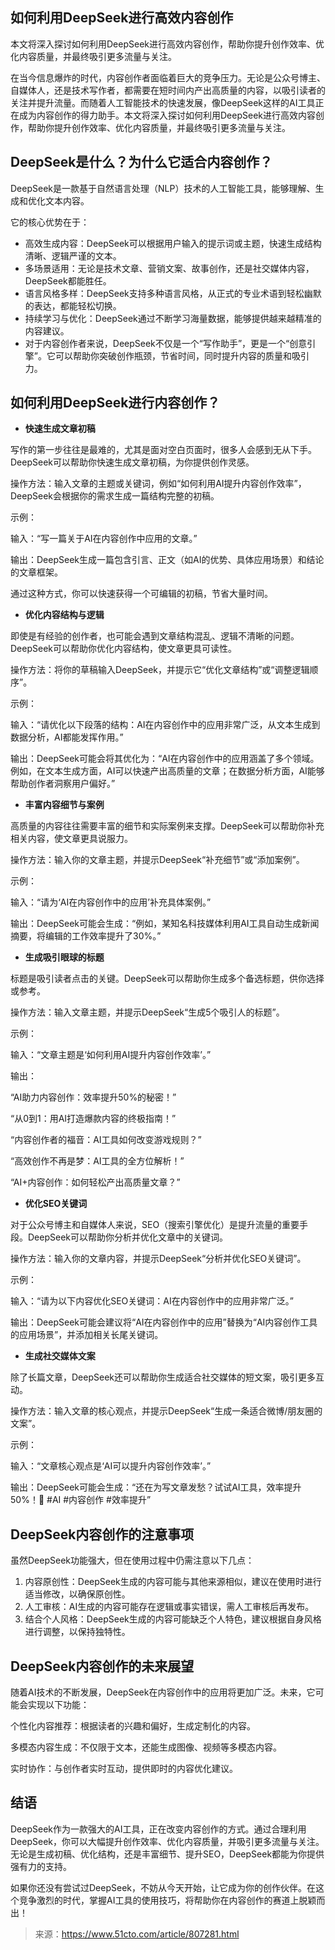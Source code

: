 ## 如何利用DeepSeek进行高效内容创作

本文将深入探讨如何利用DeepSeek进行高效内容创作，帮助你提升创作效率、优化内容质量，并最终吸引更多流量与关注。

在当今信息爆炸的时代，内容创作者面临着巨大的竞争压力。无论是公众号博主、自媒体人，还是技术写作者，都需要在短时间内产出高质量的内容，以吸引读者的关注并提升流量。而随着人工智能技术的快速发展，像DeepSeek这样的AI工具正在成为内容创作的得力助手。本文将深入探讨如何利用DeepSeek进行高效内容创作，帮助你提升创作效率、优化内容质量，并最终吸引更多流量与关注。

## DeepSeek是什么？为什么它适合内容创作？

DeepSeek是一款基于自然语言处理（NLP）技术的人工智能工具，能够理解、生成和优化文本内容。

它的核心优势在于：

- 高效生成内容：DeepSeek可以根据用户输入的提示词或主题，快速生成结构清晰、逻辑严谨的文本。
- 多场景适用：无论是技术文章、营销文案、故事创作，还是社交媒体内容，DeepSeek都能胜任。
- 语言风格多样：DeepSeek支持多种语言风格，从正式的专业术语到轻松幽默的表达，都能轻松切换。
- 持续学习与优化：DeepSeek通过不断学习海量数据，能够提供越来越精准的内容建议。
- 对于内容创作者来说，DeepSeek不仅是一个“写作助手”，更是一个“创意引擎”。它可以帮助你突破创作瓶颈，节省时间，同时提升内容的质量和吸引力。

## 如何利用DeepSeek进行内容创作？

- **快速生成文章初稿**

写作的第一步往往是最难的，尤其是面对空白页面时，很多人会感到无从下手。DeepSeek可以帮助你快速生成文章初稿，为你提供创作灵感。

操作方法：输入文章的主题或关键词，例如“如何利用AI提升内容创作效率”，DeepSeek会根据你的需求生成一篇结构完整的初稿。

示例：

输入：“写一篇关于AI在内容创作中应用的文章。”

输出：DeepSeek生成一篇包含引言、正文（如AI的优势、具体应用场景）和结论的文章框架。

通过这种方式，你可以快速获得一个可编辑的初稿，节省大量时间。

- **优化内容结构与逻辑**

即使是有经验的创作者，也可能会遇到文章结构混乱、逻辑不清晰的问题。DeepSeek可以帮助你优化内容结构，使文章更具可读性。

操作方法：将你的草稿输入DeepSeek，并提示它“优化文章结构”或“调整逻辑顺序”。

示例：

输入：“请优化以下段落的结构：AI在内容创作中的应用非常广泛，从文本生成到数据分析，AI都能发挥作用。”

输出：DeepSeek可能会将其优化为：“AI在内容创作中的应用涵盖了多个领域。例如，在文本生成方面，AI可以快速产出高质量的文章；在数据分析方面，AI能够帮助创作者洞察用户偏好。”

- **丰富内容细节与案例**

高质量的内容往往需要丰富的细节和实际案例来支撑。DeepSeek可以帮助你补充相关内容，使文章更具说服力。

操作方法：输入你的文章主题，并提示DeepSeek“补充细节”或“添加案例”。

示例：

输入：“请为‘AI在内容创作中的应用’补充具体案例。”

输出：DeepSeek可能会生成：“例如，某知名科技媒体利用AI工具自动生成新闻摘要，将编辑的工作效率提升了30%。”

- **生成吸引眼球的标题**

标题是吸引读者点击的关键。DeepSeek可以帮助你生成多个备选标题，供你选择或参考。

操作方法：输入文章主题，并提示DeepSeek“生成5个吸引人的标题”。

示例：

输入：“文章主题是‘如何利用AI提升内容创作效率’。”

输出：

“AI助力内容创作：效率提升50%的秘密！”

“从0到1：用AI打造爆款内容的终极指南！”

“内容创作者的福音：AI工具如何改变游戏规则？”

“高效创作不再是梦：AI工具的全方位解析！”

“AI+内容创作：如何轻松产出高质量文章？”

- **优化SEO关键词**

对于公众号博主和自媒体人来说，SEO（搜索引擎优化）是提升流量的重要手段。DeepSeek可以帮助你分析并优化文章中的关键词。

操作方法：输入你的文章内容，并提示DeepSeek“分析并优化SEO关键词”。

示例：

输入：“请为以下内容优化SEO关键词：AI在内容创作中的应用非常广泛。”

输出：DeepSeek可能会建议将“AI在内容创作中的应用”替换为“AI内容创作工具的应用场景”，并添加相关长尾关键词。

- **生成社交媒体文案**

除了长篇文章，DeepSeek还可以帮助你生成适合社交媒体的短文案，吸引更多互动。

操作方法：输入文章的核心观点，并提示DeepSeek“生成一条适合微博/朋友圈的文案”。

示例：

输入：“文章核心观点是‘AI可以提升内容创作效率’。”

输出：DeepSeek可能会生成：“还在为写文章发愁？试试AI工具，效率提升50%！🚀 #AI #内容创作 #效率提升”

## DeepSeek内容创作的注意事项

虽然DeepSeek功能强大，但在使用过程中仍需注意以下几点：

1. 内容原创性：DeepSeek生成的内容可能与其他来源相似，建议在使用时进行适当修改，以确保原创性。
2. 人工审核：AI生成的内容可能存在逻辑或事实错误，需人工审核后再发布。
3. 结合个人风格：DeepSeek生成的内容可能缺乏个人特色，建议根据自身风格进行调整，以保持独特性。

## DeepSeek内容创作的未来展望

随着AI技术的不断发展，DeepSeek在内容创作中的应用将更加广泛。未来，它可能会实现以下功能：

个性化内容推荐：根据读者的兴趣和偏好，生成定制化的内容。

多模态内容生成：不仅限于文本，还能生成图像、视频等多模态内容。

实时协作：与创作者实时互动，提供即时的内容优化建议。

## 结语

DeepSeek作为一款强大的AI工具，正在改变内容创作的方式。通过合理利用DeepSeek，你可以大幅提升创作效率、优化内容质量，并吸引更多流量与关注。无论是生成初稿、优化结构，还是丰富细节、提升SEO，DeepSeek都能为你提供强有力的支持。

如果你还没有尝试过DeepSeek，不妨从今天开始，让它成为你的创作伙伴。在这个竞争激烈的时代，掌握AI工具的使用技巧，将帮助你在内容创作的赛道上脱颖而出！



> 来源：https://www.51cto.com/article/807281.html